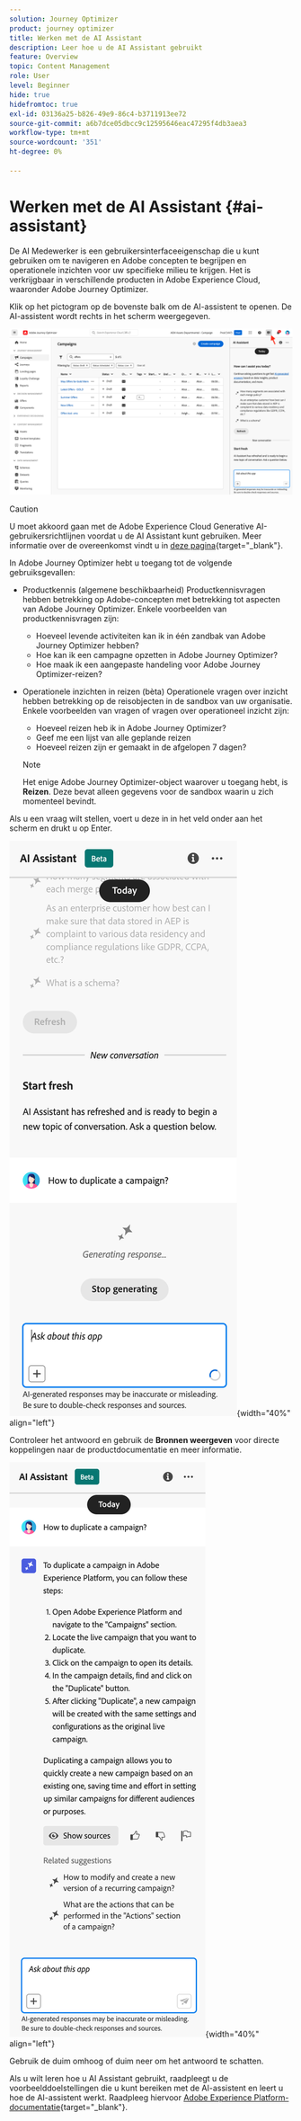 ```yaml
---
solution: Journey Optimizer
product: journey optimizer
title: Werken met de AI Assistant
description: Leer hoe u de AI Assistant gebruikt
feature: Overview
topic: Content Management
role: User
level: Beginner
hide: true
hidefromtoc: true
exl-id: 03136a25-b826-49e9-86c4-b3711913ee72
source-git-commit: a6b7dce05dbcc9c12595646eac47295f4db3aea3
workflow-type: tm+mt
source-wordcount: '351'
ht-degree: 0%

---
```


# Werken met de AI Assistant {#ai-assistant}

De AI Medewerker is een gebruikersinterfaceeigenschap die u kunt gebruiken om te navigeren en Adobe concepten te begrijpen en operationele inzichten voor uw specifieke milieu te krijgen. Het is verkrijgbaar in verschillende producten in Adobe Experience Cloud, waaronder Adobe Journey Optimizer.

Klik op het pictogram op de bovenste balk om de AI-assistent te openen. De AI-assistent wordt rechts in het scherm weergegeven.

![](assets/do-not-localize/ai-assistant-open.png)


>[!CAUTION]
>
>U moet akkoord gaan met de Adobe Experience Cloud Generative AI-gebruikersrichtlijnen voordat u de AI Assistant kunt gebruiken. Meer informatie over de overeenkomst vindt u in [deze pagina](https://experienceleague.adobe.com/en/docs/experience-platform/landing/platform-ui/ai-assistant){target="_blank"}.

In Adobe Journey Optimizer hebt u toegang tot de volgende gebruiksgevallen:

* Productkennis (algemene beschikbaarheid) Productkennisvragen hebben betrekking op Adobe-concepten met betrekking tot aspecten van Adobe Journey Optimizer. Enkele voorbeelden van productkennisvragen zijn:

   * Hoeveel levende activiteiten kan ik in één zandbak van Adobe Journey Optimizer hebben?
   * Hoe kan ik een campagne opzetten in Adobe Journey Optimizer?
   * Hoe maak ik een aangepaste handeling voor Adobe Journey Optimizer-reizen?


* Operationele inzichten in reizen (bèta) Operationele vragen over inzicht hebben betrekking op de reisobjecten in de sandbox van uw organisatie. Enkele voorbeelden van vragen of vragen over operationeel inzicht zijn:

   * Hoeveel reizen heb ik in Adobe Journey Optimizer?
   * Geef me een lijst van alle geplande reizen
   * Hoeveel reizen zijn er gemaakt in de afgelopen 7 dagen?

  >[!NOTE]
  >
  >Het enige Adobe Journey Optimizer-object waarover u toegang hebt, is **Reizen**. Deze bevat alleen gegevens voor de sandbox waarin u zich momenteel bevindt.


Als u een vraag wilt stellen, voert u deze in in het veld onder aan het scherm en drukt u op Enter.

![](assets/do-not-localize/ai-assistant-ask.png){width="40%" align="left"}

Controleer het antwoord en gebruik de **Bronnen weergeven** voor directe koppelingen naar de productdocumentatie en meer informatie.

![](assets/do-not-localize/ai-assistant-answer.png){width="40%" align="left"}

Gebruik de duim omhoog of duim neer om het antwoord te schatten.

Als u wilt leren hoe u AI Assistant gebruikt, raadpleegt u de voorbeelddoelstellingen die u kunt bereiken met de AI-assistent en leert u hoe de AI-assistent werkt. Raadpleeg hiervoor [Adobe Experience Platform-documentatie](https://experienceleague.adobe.com/en/docs/experience-platform/landing/platform-ui/ai-assistant){target="_blank"}.
